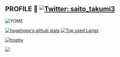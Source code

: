 ## PROFILE 👋 [![Twitter: saito_takumi3](https://img.shields.io/twitter/follow/saito_takumi3?style=social)](https://twitter.com/saito_takumi3) 



![YOME](https://j.gifs.com/jYNZqy.gif)

<!-- リポジトリステータス -->
[![hogehoge's github stats](https://github-readme-stats.vercel.app/api?username=itc-n22010&hide=contribs&count_private=true&show_icons=true&theme=tokyonight)](https://github.com/itc-n22010/) [![Top used Langs](https://github-readme-stats.vercel.app/api/top-langs/?username=itc-n22010&layout=compact&theme=tokyonight)](https://github.com/itc-n22010)

<!-- ソースコード統計 -->
[![trophy](https://github-profile-trophy.vercel.app/?username=itc-n22010)](https://github.com/ryo-ma/github-profile-trophy)

![](https://github-profile-summary-cards.vercel.app/api/cards/profile-details?username=itc-n22010&theme=vue)
